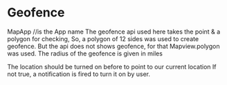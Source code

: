 # Geofence
MapApp //is the App name
The geofence api used here takes the point & a polygon for checking,
So, a polygon of 12 sides was used to create geofence.
But the api does not shows geofence, for that Mapview.polygon was used.
The radius of the geofence is given in miles

The location should be turned on before to point to our current location
If not true, a notification is fired to turn it on by user.
